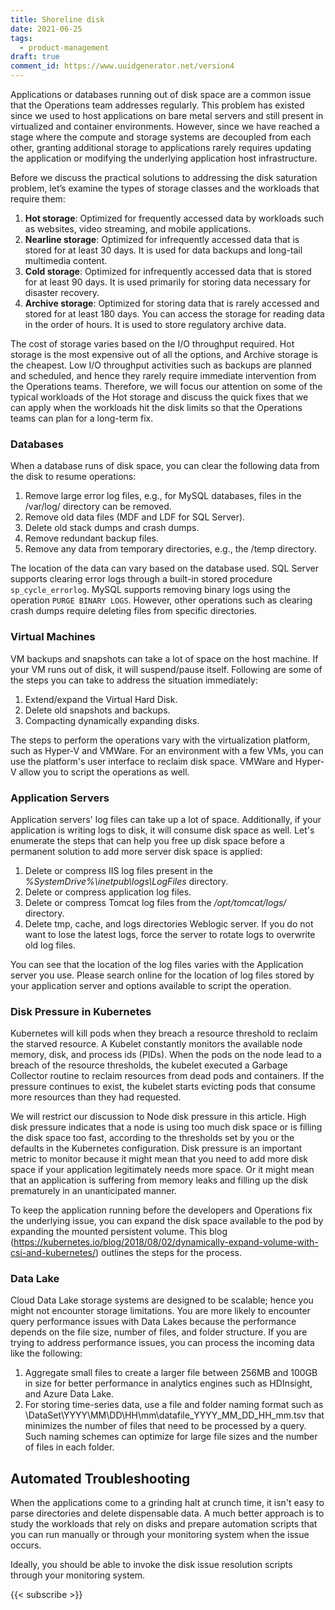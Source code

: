 ```yaml
---
title: Shoreline disk
date: 2021-06-25
tags:
  - product-management
draft: true
comment_id: https://www.uuidgenerator.net/version4
---
```


Applications or databases running out of disk space are a common issue that the Operations team addresses regularly. This problem has existed since we used to host applications on bare metal servers and still present in virtualized and container environments. However, since we have reached a stage where the compute and storage systems are decoupled from each other, granting additional storage to applications rarely requires updating the application or modifying the underlying application host infrastructure.

Before we discuss the practical solutions to addressing the disk saturation problem, let’s examine the types of storage classes and the workloads that require them:

1. **Hot storage**: Optimized for frequently accessed data by workloads such as websites, video streaming, and mobile applications.
2. **Nearline storage**: Optimized for infrequently accessed data that is stored for at least 30 days. It is used for data backups and long-tail multimedia content.
3. **Cold storage**: Optimized for infrequently accessed data that is stored for at least 90 days. It is used primarily for storing data necessary for disaster recovery.
4. **Archive storage**: Optimized for storing data that is rarely accessed and stored for at least 180 days. You can access the storage for reading data in the order of hours. It is used to store regulatory archive data.

The cost of storage varies based on the I/O throughput required. Hot storage is the most expensive out of all the options, and Archive storage is the cheapest. Low I/O throughput activities such as backups are planned and scheduled, and hence they rarely require immediate intervention from the Operations teams. Therefore, we will focus our attention on some of the typical workloads of the Hot storage and discuss the quick fixes that we can apply when the workloads hit the disk limits so that the Operations teams can plan for a long-term fix.

### Databases

When a database runs of disk space, you can clear the following data from the disk to resume operations:

1. Remove large error log files, e.g., for MySQL databases, files in the /var/log/ directory can be removed.
2. Remove old data files (MDF and LDF for SQL Server).
3. Delete old stack dumps and crash dumps.
4. Remove redundant backup files.
5. Remove any data from temporary directories, e.g., the /temp directory.

The location of the data can vary based on the database used. SQL Server supports clearing error logs through a built-in stored procedure `sp_cycle_errorlog`. MySQL supports removing binary logs using the operation `PURGE BINARY LOGS`. However, other operations such as clearing crash dumps require deleting files from specific directories.

### Virtual Machines

VM backups and snapshots can take a lot of space on the host machine. If your VM runs out of disk, it will suspend/pause itself. Following are some of the steps you can take to address the situation immediately:

1. Extend/expand the Virtual Hard Disk.
2. Delete old snapshots and backups.
3. Compacting dynamically expanding disks.

The steps to perform the operations vary with the virtualization platform, such as Hyper-V and VMWare. For an environment with a few VMs, you can use the platform's user interface to reclaim disk space. VMWare and Hyper-V allow you to script the operations as well.

### Application Servers

Application servers' log files can take up a lot of space. Additionally, if your application is writing logs to disk, it will consume disk space as well. Let's enumerate the steps that can help you free up disk space before a permanent solution to add more server disk space is applied:

1. Delete or compress IIS log files present in the _%SystemDrive%\inetpub\logs\LogFiles_ directory.
2. Delete or compress application log files.
3. Delete or compress Tomcat log files from the _/opt/tomcat/logs/_ directory.
4. Delete tmp, cache, and logs directories Weblogic server. If you do not want to lose the latest logs, force the server to rotate logs to overwrite old log files.

You can see that the location of the log files varies with the Application server you use. Please search online for the location of log files stored by your application server and options available to script the operation.

### Disk Pressure in Kubernetes

Kubernetes will kill pods when they breach a resource threshold to reclaim the starved resource. A Kubelet constantly monitors the available node memory, disk, and process ids (PIDs). When the pods on the node lead to a breach of the resource thresholds, the kubelet executed a Garbage Collector routine to reclaim resources from dead pods and containers. If the pressure continues to exist, the kubelet starts evicting pods that consume more resources than they had requested.

We will restrict our discussion to Node disk pressure in this article. High disk pressure indicates that a node is using too much disk space or is filling the disk space too fast, according to the thresholds set by you or the defaults in the Kubernetes configuration. Disk pressure is an important metric to monitor because it might mean that you need to add more disk space if your application legitimately needs more space. Or it might mean that an application is suffering from memory leaks and filling up the disk prematurely in an unanticipated manner.

To keep the application running before the developers and Operations fix the underlying issue, you can expand the disk space available to the pod by expanding the mounted persistent volume. This blog (https://kubernetes.io/blog/2018/08/02/dynamically-expand-volume-with-csi-and-kubernetes/) outlines the steps for the process.

### Data Lake

Cloud Data Lake storage systems are designed to be scalable; hence you might not encounter storage limitations. You are more likely to encounter query performance issues with Data Lakes because the performance depends on the file size, number of files, and folder structure. If you are trying to address performance issues, you can process the incoming data like the following:

1. Aggregate small files to create a larger file between 256MB and 100GB in size for better performance in analytics engines such as HDInsight, and Azure Data Lake.
2. For storing time-series data, use a file and folder naming format such as \DataSet\YYYY\MM\DD\HH\mm\datafile_YYYY_MM_DD_HH_mm.tsv that minimizes the number of files that need to be processed by a query. Such naming schemes can optimize for large file sizes and the number of files in each folder.

## Automated Troubleshooting

When the applications come to a grinding halt at crunch time, it isn't easy to parse directories and delete dispensable data. A much better approach is to study the workloads that rely on disks and prepare automation scripts that you can run manually or through your monitoring system when the issue occurs.

Ideally, you should be able to invoke the disk issue resolution scripts through your monitoring system.

{{< subscribe >}}
